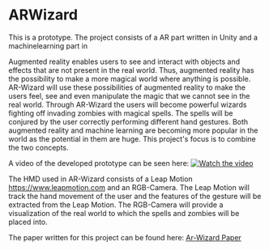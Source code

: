 # ARWizard

This is a prototype.
The project consists of a AR part written in Unity and a machinelearning part in  

Augmented reality enables users to see and interact with objects and effects that are not present in the real world. 
Thus, augmented reality has the possibility to make a more magical world where anything is possible. 
AR-Wizard will use these possibilities of augmented reality to make the users feel, see and even manipulate the magic that we cannot see in the real world.
Through AR-Wizard the users will become powerful wizards fighting off invading zombies with magical spells.
The spells will be conjured by the user correctly performing different hand gestures.
Both augmented reality and machine learning are becoming more popular in the world as the potential in them are huge. This project's focus is to combine the two concepts.

A video of the developed prototype can be seen here: 
[![Watch the video](https://img.youtube.com/vi/B8vyqE9z9oA/0.jpg)](https://youtu.be/B8vyqE9z9oA)


The HMD used in AR-Wizard consists of a Leap Motion https://www.leapmotion.com and an RGB-Camera. 
The Leap Motion will track the hand movement of the user and the features of the gesture will be extracted from the Leap Motion.
The RGB-Camera will provide a visualization of the real world to which the spells and zombies will be placed into.

The paper written for this project can be found here: [Ar-Wizard Paper](ARWizardPaper.pdf)